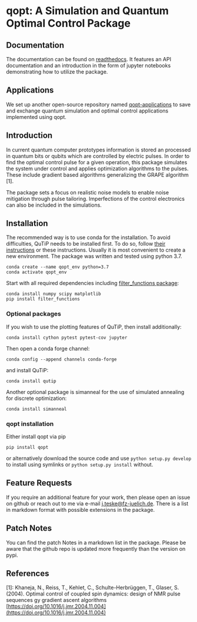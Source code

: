 # qopt: A Simulation and Quantum Optimal Control Package

## Documentation
The documentation can be found on 
[readthedocs](https://qopt.readthedocs.io/en/latest/index.html). 
It features an API documentation and an introduction in the 
form of jupyter notebooks demonstrating how to utilize the package.

## Applications

We set up another open-source repository named 
[qopt-applications](https://github.com/qutech/qopt-applications) to save and 
exchange quantum simulation and optimal control applications implemented using
qopt.

## Introduction
In current quantum computer prototypes information is stored an processed in 
quantum bits or qubits which are controlled by electric pulses. In order to 
find the optimal control pulse for a given operation, this package simulates 
the system under control and applies optimization algorithms to the pulses. 
These include gradient based algorithms generalizing the GRAPE algorithm [1].

The package sets a focus on realistic noise models to enable noise mitigation
through pulse tailoring. Imperfections of the control electronics can also be
included in the simulations.

## Installation
The recommended way is to use conda for the installation.
To avoid difficulties, QuTiP needs to be installed first. To do so, follow 
[their instructions](http://qutip.org/docs/latest/installation.html) or these
instructions. Usually it is most convenient to create a new environment. The 
package was written and tested using python 3.7.

    conda create --name qopt_env python=3.7
    conda activate qopt_env

Start with all required dependencies including 
[filter_functions package](https://github.com/qutech/filter_functions): 

    conda install numpy scipy matplotlib
    pip install filter_functions

### Optional packages

If you wish to use the plotting features of QuTiP, then install additionally:

    conda install cython pytest pytest-cov jupyter

Then open a conda forge channel:

    conda config --append channels conda-forge
    
and install QuTiP:

    conda install qutip

Another optional package is simanneal for the use of simulated annealing for
discrete optimization:

    conda install simanneal

### qopt installation
    
Either install qopt via pip 

    pip install qopt

or alternatively download the source code and use
`python setup.py develop` to install using symlinks or 
`python setup.py install` without.

## Feature Requests

If you require an additional feature for your work, then please open an issue
on github or reach out to me via e-mail j.teske@fz-juelich.de.
There is a list in markdown format with possible extensions in the package.

## Patch Notes

You can find the patch Notes in a markdown list in the package. Please be aware
that the github repo is updated more frequently than the version on pypi.

## References
[1]: Khaneja, N., Reiss, T., Kehlet, C., Schulte-Herbrüggen, T., Glaser, S.
(2004). Optimal control of coupled spin dynamics: design of NMR pulse sequences
gy gradient ascent algorithms 
[https://doi.org/10.1016/j.jmr.2004.11.004](https://doi.org/10.1016/j.jmr.2004.11.004)